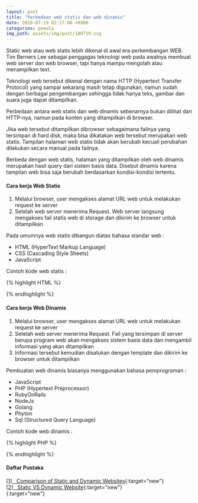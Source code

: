 ```yaml
---
layout: post
title: "Perbedaan web statis dan web dinamis"
date: 2018-07-19 02:17:00 +0900
categories: pemula
img_path: assets/img/post/180719.svg
---
```


Static web atau web statis lebih dikenal di awal era perkembangan WEB. Tim Berners Lee sebagai penggagas teknologi web pada awalnya membuat web server dan web browser, tapi hanya mampu mengolah atau menampilkan text. 

Teknologi web tersebut dikenal dengan nama HTTP (Hypertext Transfer Protocol) yang sampai sekarang masih tetap digunakan,  namun sudah dengan berbagai pengembangan sehingga tidak hanya teks, gambar dan suara juga dapat ditampilkan.

Perbedaan antara web statis dan web dinamis sebenarnya bukan dilihat dari HTTP-nya, namun pada konten yang ditampilkan di browser.

Jika web tersebut ditampilkan dibrowser sebagaimana failnya yang tersimpan di hard disk, maka bisa dikatakan web tersebut merupakan web statis. Tampilan halaman web statis tidak akan berubah kecuali perubahan dilakukan secara manual pada failnya. 

Berbeda dengan web statis, halaman yang ditampilkan oleh web dinamis merupakan hasil query dari sistem basis data. Disebut dinamis karena tampilan web bisa saja berubah berdasarkan kondisi-kondisi tertentu.

#### Cara kerja Web Statis
1. Melalui browser, user mengakses alamat URL web untuk melakukan request ke server
2. Setelah web server menerima Request. Web server langsung mengakses fail statis web di storage dan dikirim ke browser untuk ditampilkan

Pada umumnya web statis dibangun diatas bahasa standar web : 

- HTML (HyperText Markup Language)
- CSS (Cascading Style Sheets)
- JavaScript 

Contoh kode web statis :


{% highlight HTML %}<head>
    <title>
        "Nama Website"
    </title>
</head>
{% endhighlight %} 


#### Cara kerja Web Dinamis
1. Melalui browser, user mengakses alamat URL web untuk melakukan request ke server 
2. Setelah web server menerima Request. Fail yang tersimpan di server berupa program web akan mengakses sistem basis data dan mengambil informasi yang akan ditampilkan
3. Informasi tersebut kemudian disatukan dengan template dan dikirim ke browser untuk ditampilkan 

Pembuatan web dinamis biasanya menggunakan bahasa pemprograman : 

- JavaScript 
- PHP (Hypertext Preprocessor)
- RubyOnRails
- NodeJs
- Golang 
- Phyton
- Sql (Structured Query Language)

Contoh kode web dinamis : 


{% highlight PHP %}<head>
    <title>
        <?php get_nama_web() ?>
    </title>
</head>
{% endhighlight %}

#### Daftar Pustaka 
[[1]  &nbsp; Comparison of Static and Dynamic Websites](https://www.webnots.com/comparison-of-static-and-dynamic-website/){:target="new"}<br>
[[2]  &nbsp; Static VS Dynamic Website](https://www.javatpoint.com/website-static-vs-dynamic){:target="new"}<br>
[](){:target="new"}